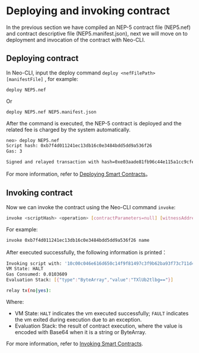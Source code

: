 # Deploying and invoking contract

In the previous section we have compiled an NEP-5 contract file (NEP5.nef) and contract descriptive file (NEP5.manifest.json), next we will move on to deployment and invocation of the contract with Neo-CLI.

## Deploying contract

In Neo-CLI, input the deploy command  `deploy <nefFilePath> [manifestFile]` , for example:

```bash
deploy NEP5.nef
```

Or

```bash
deploy NEP5.nef NEP5.manifest.json
```

After the command is executed, the NEP-5 contract is deployed and the related fee is charged by the system automatically.

```bash
neo> deploy NEP5.nef
Script hash: 0xb7f4d011241ec13db16c0e3484bdd5dd9a536f26
Gas: 3

Signed and relayed transaction with hash=0xe03aade81fb96c44e115a1cc9cfe984a9df4a283bd10aa0aefa7ebf3e296f757
```

For more information, refer to [Deploying Smart Contracts](../deploy/deploy.md)。

## Invoking contract

Now we can invoke the contract using the Neo-CLI command `invoke`:

```bash
invoke <scriptHash> <operation> [contractParameters=null] [witnessAddress=null]
```

For example:

```bash
invoke 0xb7f4d011241ec13db16c0e3484bdd5dd9a536f26 name
```

After executed successfully, the following information is printed：

```bash
Invoking script with: '10c00c046e616d650c14f9f81497c3f9b62ba93f73c711d41b1eeff50c2341627d5b52'
VM State: HALT
Gas Consumed: 0.0103609
Evaluation Stack: [{"type":"ByteArray","value":"TXlUb2tlbg=="}]

relay tx(no|yes):
```

Where:

- VM State: `HALT` indicates the vm executed successfully;  `FAULT` indicates the vm exited during execution due to an exception.
- Evaluation Stack: the result of contract execution, where the value is encoded with Base64 when it is a string or ByteArray.

For more information, refer to [Invoking Smart Contracts](../deploy/dinvoke.md).
